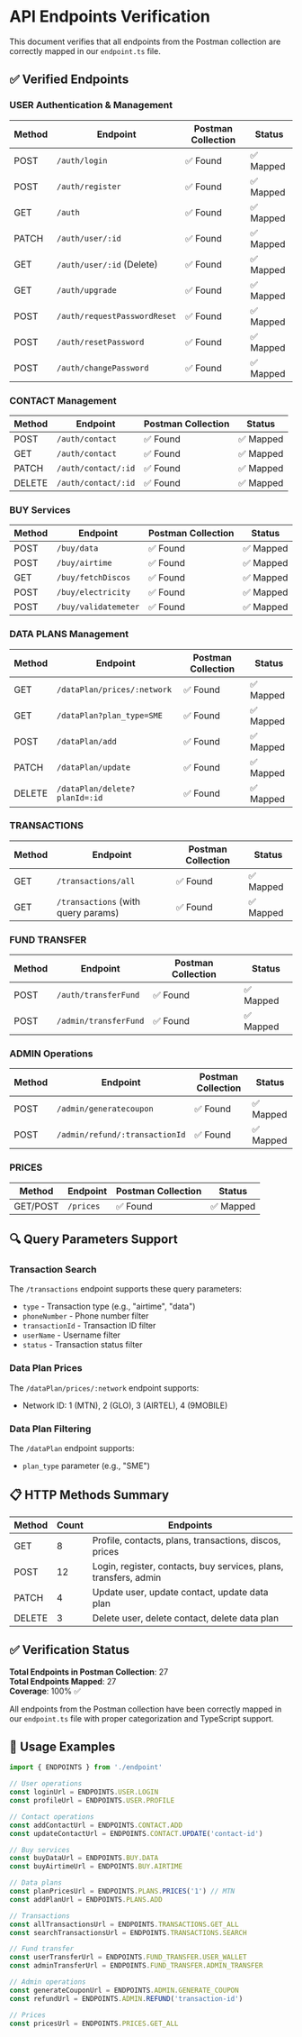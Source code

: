 # API Endpoints Verification

This document verifies that all endpoints from the Postman collection are correctly mapped in our `endpoint.ts` file.

## ✅ Verified Endpoints

### **USER Authentication & Management**
| Method | Endpoint | Postman Collection | Status |
|--------|----------|-------------------|---------|
| POST | `/auth/login` | ✅ Found | ✅ Mapped |
| POST | `/auth/register` | ✅ Found | ✅ Mapped |
| GET | `/auth` | ✅ Found | ✅ Mapped |
| PATCH | `/auth/user/:id` | ✅ Found | ✅ Mapped |
| GET | `/auth/user/:id` (Delete) | ✅ Found | ✅ Mapped |
| GET | `/auth/upgrade` | ✅ Found | ✅ Mapped |
| POST | `/auth/requestPasswordReset` | ✅ Found | ✅ Mapped |
| POST | `/auth/resetPassword` | ✅ Found | ✅ Mapped |
| POST | `/auth/changePassword` | ✅ Found | ✅ Mapped |

### **CONTACT Management**
| Method | Endpoint | Postman Collection | Status |
|--------|----------|-------------------|---------|
| POST | `/auth/contact` | ✅ Found | ✅ Mapped |
| GET | `/auth/contact` | ✅ Found | ✅ Mapped |
| PATCH | `/auth/contact/:id` | ✅ Found | ✅ Mapped |
| DELETE | `/auth/contact/:id` | ✅ Found | ✅ Mapped |

### **BUY Services**
| Method | Endpoint | Postman Collection | Status |
|--------|----------|-------------------|---------|
| POST | `/buy/data` | ✅ Found | ✅ Mapped |
| POST | `/buy/airtime` | ✅ Found | ✅ Mapped |
| GET | `/buy/fetchDiscos` | ✅ Found | ✅ Mapped |
| POST | `/buy/electricity` | ✅ Found | ✅ Mapped |
| POST | `/buy/validatemeter` | ✅ Found | ✅ Mapped |

### **DATA PLANS Management**
| Method | Endpoint | Postman Collection | Status |
|--------|----------|-------------------|---------|
| GET | `/dataPlan/prices/:network` | ✅ Found | ✅ Mapped |
| GET | `/dataPlan?plan_type=SME` | ✅ Found | ✅ Mapped |
| POST | `/dataPlan/add` | ✅ Found | ✅ Mapped |
| PATCH | `/dataPlan/update` | ✅ Found | ✅ Mapped |
| DELETE | `/dataPlan/delete?planId=:id` | ✅ Found | ✅ Mapped |

### **TRANSACTIONS**
| Method | Endpoint | Postman Collection | Status |
|--------|----------|-------------------|---------|
| GET | `/transactions/all` | ✅ Found | ✅ Mapped |
| GET | `/transactions` (with query params) | ✅ Found | ✅ Mapped |

### **FUND TRANSFER**
| Method | Endpoint | Postman Collection | Status |
|--------|----------|-------------------|---------|
| POST | `/auth/transferFund` | ✅ Found | ✅ Mapped |
| POST | `/admin/transferFund` | ✅ Found | ✅ Mapped |

### **ADMIN Operations**
| Method | Endpoint | Postman Collection | Status |
|--------|----------|-------------------|---------|
| POST | `/admin/generatecoupon` | ✅ Found | ✅ Mapped |
| POST | `/admin/refund/:transactionId` | ✅ Found | ✅ Mapped |

### **PRICES**
| Method | Endpoint | Postman Collection | Status |
|--------|----------|-------------------|---------|
| GET/POST | `/prices` | ✅ Found | ✅ Mapped |

## 🔍 Query Parameters Support

### **Transaction Search**
The `/transactions` endpoint supports these query parameters:
- `type` - Transaction type (e.g., "airtime", "data")
- `phoneNumber` - Phone number filter
- `transactionId` - Transaction ID filter
- `userName` - Username filter
- `status` - Transaction status filter

### **Data Plan Prices**
The `/dataPlan/prices/:network` endpoint supports:
- Network ID: 1 (MTN), 2 (GLO), 3 (AIRTEL), 4 (9MOBILE)

### **Data Plan Filtering**
The `/dataPlan` endpoint supports:
- `plan_type` parameter (e.g., "SME")

## 📋 HTTP Methods Summary

| Method | Count | Endpoints |
|--------|-------|-----------|
| GET | 8 | Profile, contacts, plans, transactions, discos, prices |
| POST | 12 | Login, register, contacts, buy services, plans, transfers, admin |
| PATCH | 4 | Update user, update contact, update data plan |
| DELETE | 3 | Delete user, delete contact, delete data plan |

## ✅ Verification Status

**Total Endpoints in Postman Collection**: 27  
**Total Endpoints Mapped**: 27  
**Coverage**: 100% ✅

All endpoints from the Postman collection have been correctly mapped in our `endpoint.ts` file with proper categorization and TypeScript support.

## 🚀 Usage Examples

```typescript
import { ENDPOINTS } from './endpoint'

// User operations
const loginUrl = ENDPOINTS.USER.LOGIN
const profileUrl = ENDPOINTS.USER.PROFILE

// Contact operations
const addContactUrl = ENDPOINTS.CONTACT.ADD
const updateContactUrl = ENDPOINTS.CONTACT.UPDATE('contact-id')

// Buy services
const buyDataUrl = ENDPOINTS.BUY.DATA
const buyAirtimeUrl = ENDPOINTS.BUY.AIRTIME

// Data plans
const planPricesUrl = ENDPOINTS.PLANS.PRICES('1') // MTN
const addPlanUrl = ENDPOINTS.PLANS.ADD

// Transactions
const allTransactionsUrl = ENDPOINTS.TRANSACTIONS.GET_ALL
const searchTransactionsUrl = ENDPOINTS.TRANSACTIONS.SEARCH

// Fund transfer
const userTransferUrl = ENDPOINTS.FUND_TRANSFER.USER_WALLET
const adminTransferUrl = ENDPOINTS.FUND_TRANSFER.ADMIN_TRANSFER

// Admin operations
const generateCouponUrl = ENDPOINTS.ADMIN.GENERATE_COUPON
const refundUrl = ENDPOINTS.ADMIN.REFUND('transaction-id')

// Prices
const pricesUrl = ENDPOINTS.PRICES.GET_ALL
```
